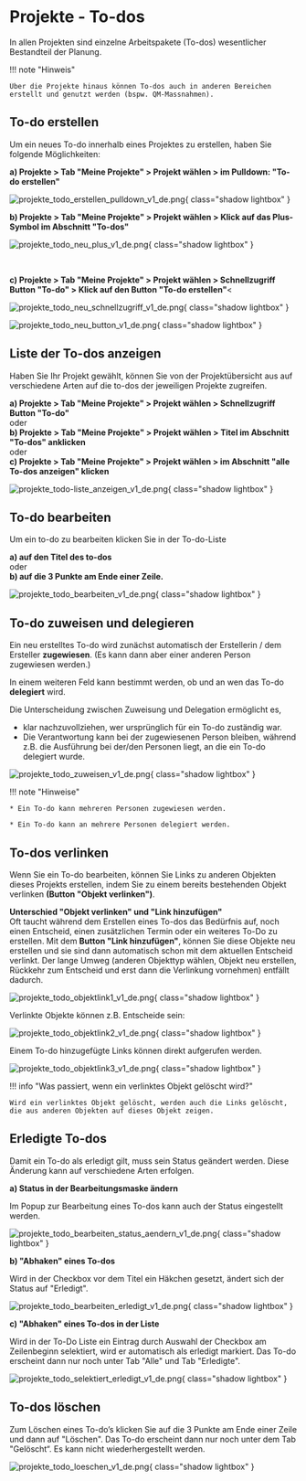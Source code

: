 # Projekte - To-dos

In allen Projekten sind einzelne Arbeitspakete (To-dos) wesentlicher Bestandteil der Planung.

!!! note "Hinweis"

    Über die Projekte hinaus können To-dos auch in anderen Bereichen erstellt und genutzt werden (bspw. QM-Massnahmen).

## To-do erstellen

Um ein neues To-do innerhalb eines Projektes zu erstellen, haben Sie folgende Möglichkeiten:

**a) Projekte > Tab "Meine Projekte" > Projekt wählen > im Pulldown: "To-do erstellen"**

![projekte_todo_erstellen_pulldown_v1_de.png](assets/projekte_todo_erstellen_pulldown_v1_de.png){ class="shadow lightbox" }

**b) Projekte > Tab "Meine Projekte" > Projekt wählen > Klick auf das Plus-Symbol im Abschnitt "To-dos"**

![projekte_todo_neu_plus_v1_de.png](assets/projekte_todo_neu_plus_v1_de.png){ class="shadow lightbox" }

<br>

**c) Projekte > Tab "Meine Projekte" > Projekt wählen > Schnellzugriff Button "To-do" > Klick auf den Button "To-do erstellen"**<

![projekte_todo_neu_schnellzugriff_v1_de.png](assets/projekte_todo_neu_schnellzugriff_v1_de.png){ class="shadow lightbox" }

![projekte_todo_neu_button_v1_de.png](assets/projekte_todo_neu_button_v1_de.png){ class="shadow lightbox" }

## Liste der To-dos anzeigen

Haben Sie Ihr Projekt gewählt, können Sie von der Projektübersicht aus auf verschiedene Arten auf die to-dos der jeweiligen Projekte zugreifen.

**a) Projekte > Tab "Meine Projekte" > Projekt wählen > Schnellzugriff Button "To-do"**<br>
oder<br>
**b) Projekte > Tab "Meine Projekte" > Projekt wählen > Titel im Abschnitt "To-dos" anklicken**<br>
oder<br>
**c) Projekte > Tab "Meine Projekte" > Projekt wählen > im Abschnitt "alle To-dos anzeigen" klicken**

![projekte_todo-liste_anzeigen_v1_de.png](assets/projekte_todo-liste_anzeigen_v1_de.png){ class="shadow lightbox" }


## To-do bearbeiten

Um ein to-do zu bearbeiten klicken Sie in der To-do-Liste

**a) auf den Titel des to-dos**<br>
oder<br>
**b) auf die 3 Punkte am Ende einer Zeile.**

![projekte_todo_bearbeiten_v1_de.png](assets/projekte_todo_bearbeiten_v1_de.png){ class="shadow lightbox" }


## To-do zuweisen und delegieren

Ein neu erstelltes To-do wird zunächst automatisch der Erstellerin / dem Ersteller **zugewiesen**. (Es kann dann aber einer anderen Person zugewiesen werden.)

In einem weiteren Feld kann bestimmt werden, ob und an wen das To-do **delegiert** wird.

Die Unterscheidung zwischen Zuweisung und Delegation ermöglicht es,<br>
- klar nachzuvollziehen, wer ursprünglich für ein To-do zuständig war.<br>
- Die Verantwortung kann bei der zugewiesenen Person bleiben, während z.B. die Ausführung bei der/den Personen liegt, an die ein To-do delegiert wurde.


![projekte_todo_zuweisen_v1_de.png](assets/projekte_todo_zuweisen_v1_de.png){ class="shadow lightbox" }

!!! note "Hinweise"

    * Ein To-do kann mehreren Personen zugewiesen werden.

    * Ein To-do kann an mehrere Personen delegiert werden.



## To-dos verlinken

Wenn Sie ein To-do bearbeiten, können Sie Links zu anderen Objekten dieses Projekts erstellen, indem Sie zu einem bereits bestehenden Objekt verlinken **(Button "Objekt verlinken")**.

**Unterschied "Objekt verlinken" und "Link hinzufügen"**<br>
Oft taucht während dem Erstellen eines To-dos das Bedürfnis auf, noch einen Entscheid, einen zusätzlichen Termin oder ein weiteres To-Do zu erstellen.
Mit dem **Button "Link hinzufügen"**, können Sie diese Objekte neu erstellen und sie sind dann automatisch schon mit dem aktuellen Entscheid verlinkt. Der lange Umweg (anderen Objekttyp wählen, Objekt neu erstellen, Rückkehr zum Entscheid und erst dann die Verlinkung vornehmen) entfällt dadurch.


![projekte_todo_objektlink1_v1_de.png](assets/projekte_todo_objektlink1_v1_de.png){ class="shadow lightbox" }

Verlinkte Objekte können z.B. Entscheide sein: 

![projekte_todo_objektlink2_v1_de.png](assets/projekte_todo_objektlink2_v1_de.png){ class="shadow lightbox" }

Einem To-do hinzugefügte Links können direkt aufgerufen werden.

![projekte_todo_objektlink3_v1_de.png](assets/projekte_todo_objektlink3_v1_de.png){ class="shadow lightbox" }


!!! info "Was passiert, wenn ein verlinktes Objekt gelöscht wird?"

    Wird ein verlinktes Objekt gelöscht, werden auch die Links gelöscht, die aus anderen Objekten auf dieses Objekt zeigen.



## Erledigte To-dos

Damit ein To-do als erledigt gilt, muss sein Status geändert werden. Diese Änderung kann auf verschiedene Arten erfolgen.

**a) Status in der Bearbeitungsmaske ändern**

Im Popup zur Bearbeitung eines To-dos kann auch der Status eingestellt werden.

![projekte_todo_bearbeiten_status_aendern_v1_de.png](assets/projekte_todo_bearbeiten_status_aendern_v1_de.png){ class="shadow lightbox" }

**b) "Abhaken" eines To-dos** 

Wird in der Checkbox vor dem Titel ein Häkchen gesetzt, ändert sich der Status auf "Erledigt".

![projekte_todo_bearbeiten_erledigt_v1_de.png](assets/projekte_todo_bearbeiten_erledigt_v1_de.png){ class="shadow lightbox" }

**c) "Abhaken" eines To-dos in der Liste**

Wird in der To-Do Liste ein Eintrag durch Auswahl der Checkbox am Zeilenbeginn selektiert, wird er automatisch als erledigt markiert.
Das To-do erscheint dann nur noch unter Tab "Alle" und Tab "Erledigte".

![projekte_todo_selektiert_erledigt_v1_de.png](assets/projekte_todo_selektiert_erledigt_v1_de.png){ class="shadow lightbox" }

## To-dos löschen

Zum Löschen eines To-do’s klicken Sie auf die 3 Punkte am Ende einer Zeile und dann auf "Löschen". Das To-do erscheint dann nur noch unter dem Tab "Gelöscht“. Es kann nicht wiederhergestellt werden.

![projekte_todo_loeschen_v1_de.png](assets/projekte_todo_loeschen_v1_de.png){ class="shadow lightbox" }

